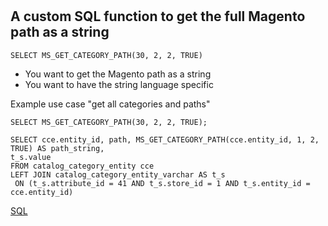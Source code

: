 # 

## A custom SQL function to get the full Magento path as a string

```
SELECT MS_GET_CATEGORY_PATH(30, 2, 2, TRUE)
```

* You want to get the Magento path as a string
* You want to have the string language specific

Example use case "get all categories and paths"

```
SELECT MS_GET_CATEGORY_PATH(30, 2, 2, TRUE);

SELECT cce.entity_id, path, MS_GET_CATEGORY_PATH(cce.entity_id, 1, 2, TRUE) AS path_string,
t_s.value 
FROM catalog_category_entity cce
LEFT JOIN catalog_category_entity_varchar AS t_s
 ON (t_s.attribute_id = 41 AND t_s.store_id = 1 AND t_s.entity_id = cce.entity_id)
```


[SQL](./fn_category_path.sql)
